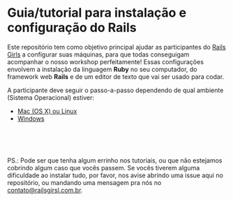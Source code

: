 # Guia/tutorial para instalação e configuração do Rails

Este repositório tem como objetivo principal ajudar as participantes do [Rails Girls](railsgirls.com.br) a configurar suas máquinas, para que todas conseguigam acompanhar o nosso workshop perfeitamente! Essas configurações envolvem a instalação da linguagem **Ruby** no seu computador, do framework web **Rails** e de um editor de texto que vai ser usado para codar.

A participante deve seguir o passo-a-passo dependendo de qual ambiente (Sistema Operacional) estiver:

- [Mac (OS X) ou Linux](mac-linux.md)
- [Windows](windows.md)

<br><br><br>

PS.: Pode ser que tenha algum errinho nos tutoriais, ou que não estejamos cobrindo algum caso que vocês passem. Se vocês tiverem alguma dificuldade ao instalar tudo, por favor, nos avise abrindo uma issue aqui no repositório, ou mandando uma mensagem pra nós no [contato@railsgirsl.com.br](contato@railsgirsl.com.br).
